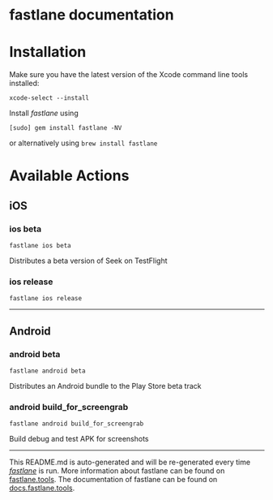 fastlane documentation
================
# Installation

Make sure you have the latest version of the Xcode command line tools installed:

```
xcode-select --install
```

Install _fastlane_ using
```
[sudo] gem install fastlane -NV
```
or alternatively using `brew install fastlane`

# Available Actions
## iOS
### ios beta
```
fastlane ios beta
```
Distributes a beta version of Seek on TestFlight
### ios release
```
fastlane ios release
```


----

## Android
### android beta
```
fastlane android beta
```
Distributes an Android bundle to the Play Store beta track
### android build_for_screengrab
```
fastlane android build_for_screengrab
```
Build debug and test APK for screenshots

----

This README.md is auto-generated and will be re-generated every time [_fastlane_](https://fastlane.tools) is run.
More information about fastlane can be found on [fastlane.tools](https://fastlane.tools).
The documentation of fastlane can be found on [docs.fastlane.tools](https://docs.fastlane.tools).
